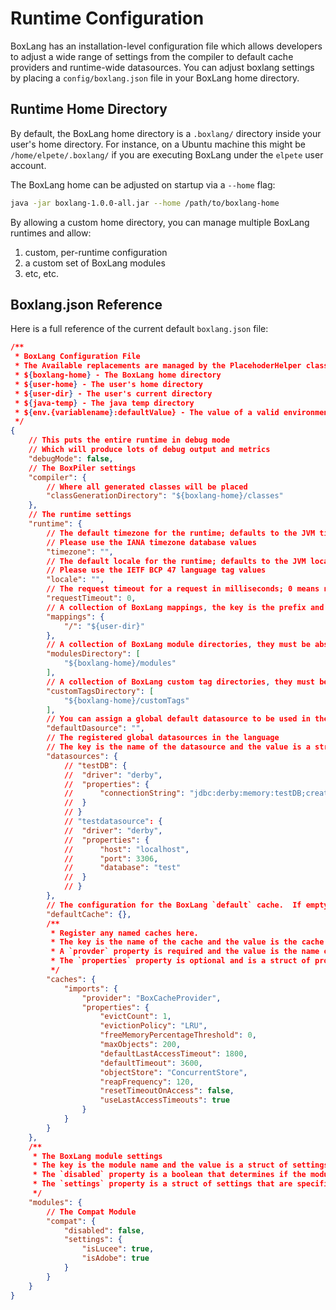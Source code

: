 # Runtime Configuration

BoxLang has an installation-level configuration file which allows developers to adjust a wide range of settings from the compiler to default cache providers and runtime-wide datasources. You can adjust boxlang settings by placing a `config/boxlang.json` file in your BoxLang home directory.

## Runtime Home Directory

By default, the BoxLang home directory is a `.boxlang/` directory inside your user's home directory. For instance, on a Ubuntu machine this might be `/home/elpete/.boxlang/` if you are executing BoxLang under the `elpete` user account.

The BoxLang home can be adjusted on startup via a `--home` flag:

```bash
java -jar boxlang-1.0.0-all.jar --home /path/to/boxlang-home
```

By allowing a custom home directory, you can manage multiple BoxLang runtimes and allow:

1. custom, per-runtime configuration
2. a custom set of BoxLang modules
3. etc, etc.

## Boxlang.json Reference

Here is a full reference of the current default `boxlang.json` file:

```json
/**
 * BoxLang Configuration File
 * The Available replacements are managed by the PlacehoderHelper class.
 * ${boxlang-home} - The BoxLang home directory
 * ${user-home} - The user's home directory
 * ${user-dir} - The user's current directory
 * ${java-temp} - The java temp directory
 * ${env.{variablename}:defaultValue} - The value of a valid environment variable or the default value
 */
{
    // This puts the entire runtime in debug mode
    // Which will produce lots of debug output and metrics
    "debugMode": false,
    // The BoxPiler settings
    "compiler": {
        // Where all generated classes will be placed
        "classGenerationDirectory": "${boxlang-home}/classes"
    },
    // The runtime settings
    "runtime": {
        // The default timezone for the runtime; defaults to the JVM timezone if empty
        // Please use the IANA timezone database values
        "timezone": "",
        // The default locale for the runtime; defaults to the JVM locale if empty
        // Please use the IETF BCP 47 language tag values
        "locale": "",
        // The request timeout for a request in milliseconds; 0 means no timeout
        "requestTimeout": 0,
        // A collection of BoxLang mappings, the key is the prefix and the value is the directory
        "mappings": {
            "/": "${user-dir}"
        },
        // A collection of BoxLang module directories, they must be absolute paths
        "modulesDirectory": [
            "${boxlang-home}/modules"
        ],
        // A collection of BoxLang custom tag directories, they must be absolute paths
        "customTagsDirectory": [
            "${boxlang-home}/customTags"
        ],
        // You can assign a global default datasource to be used in the language
        "defaultDasource": "",
        // The registered global datasources in the language
        // The key is the name of the datasource and the value is a struct of the datasource settings
        "datasources": {
            // "testDB": {
            // 	"driver": "derby",
            // 	"properties": {
            // 		"connectionString": "jdbc:derby:memory:testDB;create=true"
            // 	}
            // }
            // "testdatasource": {
            // 	"driver": "derby",
            // 	"properties": {
            // 		"host": "localhost",
            // 		"port": 3306,
            // 		"database": "test"
            // 	}
            // }
        },
        // The configuration for the BoxLang `default` cache.  If empty, we use the defaults
        "defaultCache": {},
        /**
		 * Register any named caches here.
		 * The key is the name of the cache and the value is the cache configuration.
		 * A `provder` property is required and the value is the name of the cache provider or the fully qualified class name.
		 * The `properties` property is optional and is a struct of properties that are specific to the cache provider.
		 */
        "caches": {
            "imports": {
                "provider": "BoxCacheProvider",
                "properties": {
                    "evictCount": 1,
                    "evictionPolicy": "LRU",
                    "freeMemoryPercentageThreshold": 0,
                    "maxObjects": 200,
                    "defaultLastAccessTimeout": 1800,
                    "defaultTimeout": 3600,
                    "objectStore": "ConcurrentStore",
                    "reapFrequency": 120,
                    "resetTimeoutOnAccess": false,
                    "useLastAccessTimeouts": true
                }
            }
        }
    },
    /**
	 * The BoxLang module settings
	 * The key is the module name and the value is a struct of settings for that specific module
	 * The `disabled` property is a boolean that determines if the module should be enabled or not
	 * The `settings` property is a struct of settings that are specific to the module and will be override the module settings
	 */
    "modules": {
        // The Compat Module
        "compat": {
            "disabled": false,
            "settings": {
                "isLucee": true,
                "isAdobe": true
            }
        }
    }
}
```